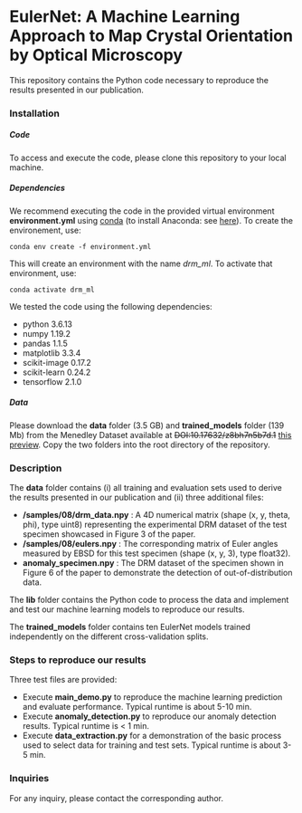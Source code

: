 # EulerNet: A Machine Learning Approach to Map Crystal Orientation by Optical Microscopy

This repository contains the Python code necessary to reproduce the results presented in our publication.

### Installation

##### Code

To access and execute the code, please clone this repository to your local machine.

##### Dependencies

We recommend executing the code in the provided virtual environment **environment.yml** using [conda](https://conda.io/projects/conda/en/latest/user-guide/tasks/manage-environments.html) (to install Anaconda: see [here](https://www.anaconda.com/)). To create the environement, use:

`conda env create -f environment.yml`

This will create an environment with the name *drm_ml*. To activate that environment, use:

`conda activate drm_ml`

We tested the code using the following dependencies:

- python 3.6.13
- numpy 1.19.2
- pandas 1.1.5
- matplotlib 3.3.4
- scikit-image 0.17.2
- scikit-learn 0.24.2
- tensorflow 2.1.0

##### Data
Please download the **data** folder (3.5 GB) and **trained_models** folder (139 Mb) from the Menedley Dataset available at ~~DOI:10.17632/z8bh7n5b7d.1~~ [this preview](https://data.mendeley.com/datasets/z8bh7n5b7d/draft?a=df1ad0ba-6c55-477b-be3d-8e436b957846). Copy the two folders into the root directory of the repository.

### Description

The **data** folder contains (i) all training and evaluation sets used to derive the results presented in our publication and (ii) three additional files: 
- **/samples/08/drm_data.npy** : A 4D numerical matrix (shape (x, y, theta, phi), type uint8) representing the experimental DRM dataset of the test specimen showcased in Figure 3 of the paper.
- **/samples/08/eulers.npy** : The corresponding matrix of Euler angles measured by EBSD for this test specimen (shape (x, y, 3), type float32).
- **anomaly_specimen.npy** : The DRM dataset of the specimen shown in Figure 6 of the paper to demonstrate the detection of out-of-distribution data.

The **lib** folder contains the Python code to process the data and implement and test our machine learning models to reproduce our results.

The **trained_models** folder contains ten EulerNet models trained independently on the different cross-validation splits.

### Steps to reproduce our results

Three test files are provided:

- Execute **main_demo.py** to reproduce the machine learning prediction and evaluate performance. Typical runtime is about 5-10 min.
- Execute **anomaly_detection.py** to reproduce our anomaly detection results. Typical runtime is < 1 min.
- Execute **data_extraction.py** for a demonstration of the basic process used to select data for training and test sets. Typical runtime is about 3-5 min.

### Inquiries
For any inquiry, please contact the corresponding author.
